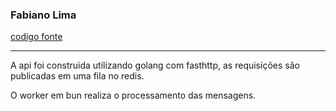 ### Fabiano Lima
[codigo fonte](https://github.com/fabianosl1/rinha-2025-golang-bun)

---
 
 A api foi construida utilizando golang com fasthttp, as requisições são publicadas em uma fila no redis.

 O worker em bun realiza o processamento das mensagens.

